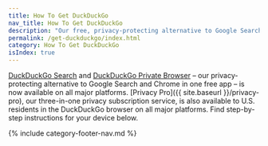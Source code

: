 ```yaml
---
title: How To Get DuckDuckGo
nav_title: How To Get DuckDuckGo
description: "Our free, privacy-protecting alternative to Google Search and Chrome is now available on all major platforms: iOS, Android, Mac and Windows."
permalink: /get-duckduckgo/index.html
category: How To Get DuckDuckGo
isIndex: true
---
```


[DuckDuckGo Search](https://duckduckgo.com) and <a href="{{ site.baseurl }}/get-duckduckgo/does-duckduckgo-make-a-browser/">DuckDuckGo Private Browser</a> – our privacy-protecting alternative to Google Search and Chrome in one free app – is now available on all major platforms. [Privacy Pro]({{ site.baseurl }}/privacy-pro), our three-in-one privacy subscription service, is also available to U.S. residents in the DuckDuckGo browser on all major platforms. Find step-by-step instructions for your device below.

{% include category-footer-nav.md %}

